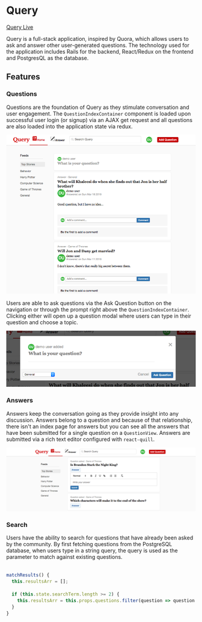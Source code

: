 # Query

[Query Live](https://query-webapp.herokuapp.com/#/enter)

Query is a full-stack application, inspired by Quora, which allows users to ask and answer other user-generated questions.  The technology used for the application includes Rails for the backend, React/Redux on the frontend and PostgresQL as the database.

## Features

### Questions

Questions are the foundation of Query as they stimulate conversation and user engagement.  The `QuestionIndexContainer` component is loaded upon successful user login (or signup) via an AJAX get request and all questions are also loaded into the application state via redux.  

![](https://github.com/PriyaG88/query/blob/master/docs/screen-clippings/QuestionIndex.png)

Users are able to ask questions via the Ask Question button on the navigation or through the prompt right above the `QuestionIndexContainer`.  Clicking either will open up a question modal where users can type in their question and choose a topic.

![](https://github.com/PriyaG88/query/blob/master/docs/screen-clippings/AskQuestionModal.png)

### Answers

Answers keep the conversation going as they provide insight into any discussion.  Answers belong to a question and because of that relationship, there isn't an index page for answers but you can see all the answers that have been submitted for a single question on a `QuestionView`.  Answers are submitted via a rich text editor configured with `react-quill`.

![](https://github.com/PriyaG88/query/blob/master/docs/screen-clippings/AnswerEditor.png)

### Search

Users have the ability to search for questions that have already been asked by the community.
By first fetching questions from the PostgreSQL database, when users type in a string query, the query is used as the parameter to match against existing questions.

```javascript

matchResults() {
  this.resultsArr = [];

  if (this.state.searchTerm.length >= 2) {
    this.resultsArr = this.props.questions.filter(question => question.body.toLowerCase().includes(this.state.searchTerm.toLowerCase()));
  }
}

```
